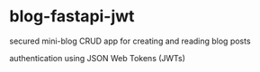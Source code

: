 # blog-fastapi-jwt

secured mini-blog CRUD app for creating and reading blog posts

authentication using JSON Web Tokens (JWTs)